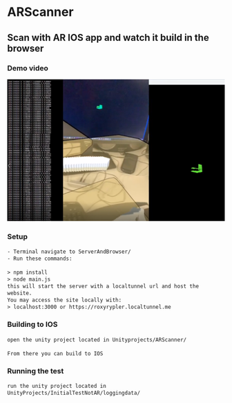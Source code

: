 # ARScanner
## Scan with AR IOS app and watch it build in the browser

### Demo video
[![ARScanner Demo](ARScanner.PNG)](https://youtu.be/SFiMAUrC4lY)


### Setup

```
- Terminal navigate to ServerAndBrowser/
- Run these commands:

> npm install
> node main.js
this will start the server with a localtunnel url and host the website.
You may access the site locally with: 
> localhost:3000 or https://roxyrypler.localtunnel.me

```
### Building to IOS

```
open the unity project located in Unityprojects/ARScanner/

From there you can build to IOS

```

### Running the test

```
run the unity project located in UnityProjects/InitialTestNotAR/loggingdata/

```